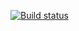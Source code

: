 [![Build status](https://ci.appveyor.com/api/projects/status/abcr4dn3linx4hno?svg=true)](https://ci.appveyor.com/project/nshabankin/qaa-hw-06-01)
